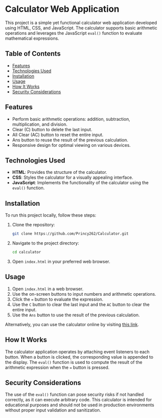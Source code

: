 # Calculator Web Application

This project is a simple yet functional calculator web application developed using HTML, CSS, and JavaScript. The calculator supports basic arithmetic operations and leverages the JavaScript `eval()` function to evaluate mathematical expressions.

## Table of Contents

- [Features](#features)
- [Technologies Used](#technologies-used)
- [Installation](#installation)
- [Usage](#usage)
- [How It Works](#how-it-works)
- [Security Considerations](#security-considerations)


## Features

- Perform basic arithmetic operations: addition, subtraction, multiplication, and division.
- Clear (C) button to delete the last input.
- All Clear (AC) button to reset the entire input.
- Ans button to reuse the result of the previous calculation.
- Responsive design for optimal viewing on various devices.

## Technologies Used

- **HTML**: Provides the structure of the calculator.
- **CSS**: Styles the calculator for a visually appealing interface.
- **JavaScript**: Implements the functionality of the calculator using the `eval()` function.

## Installation

To run this project locally, follow these steps:

1. Clone the repository:
    ```sh
    git clone https://github.com/Princy262/Calculator.git
    ```
2. Navigate to the project directory:
    ```sh
    cd calculator
    ```
3. Open `index.html` in your preferred web browser.

## Usage

1. Open `index.html` in a web browser.
2. Use the on-screen buttons to input numbers and arithmetic operations.
3. Click the `=` button to evaluate the expression.
4. Use the `C` button to clear the last input and the `AC` button to clear the entire input.
5. Use the `Ans` button to use the result of the previous calculation.

Alternatively, you can use the calculator online by visiting [this link](https://princy262.github.io/Calculator/).

## How It Works

The calculator application operates by attaching event listeners to each button. When a button is clicked, the corresponding value is appended to the display. The `eval()` function is used to compute the result of the arithmetic expression when the `=` button is pressed.

## Security Considerations

The use of the `eval()` function can pose security risks if not handled correctly, as it can execute arbitrary code. This calculator is intended for educational purposes and should not be used in production environments without proper input validation and sanitization.

